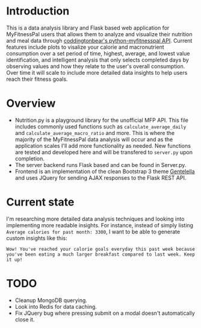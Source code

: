 # Introduction
This is a data analysis library and Flask based web application for MyFitnessPal users that allows them to analyze and visualize their nutrition and meal data through <a href="https://github.com/coddingtonbear/python-myfitnesspal">coddingtonbear's python-myfitnesspal API</a>. Current features include plots to visalize your calorie and macronutrient consumption over a set period of time, highest, average, and lowest value identification, and intelligent analysis that only selects completed days by observing values and how they relate to the user's overall consumption. Over time it will scale to include more detailed data insights to help users reach their fitness goals.

# Overview
- Nutrition.py is a playground library for the unofficial MFP API. This file includes commonly used functions such as `calculate_average_daily` and `calculate_average_macro_ratio` and more. This is where the majority of the MyFitnessPal data analysis will occur and as the application scales I'll add more functionality as needed. New functions are tested and developed here and will be
transfered to `server.py` upon completion.
- The server backend runs Flask based and can be found in Server.py.
- Frontend is an implementation of the clean Bootstrap 3 theme <a href="https://github.com/puikinsh/gentelella">Gentelella</a> and uses JQuery for
sending AJAX responses to the Flask REST API.

# Current state
I'm researching more detailed data analysis techniques and looking into implementing
more readable insights. For instance, instead of simply listing ``Average calories
for past month: 3300``, I want to be able to generate custom insights like this:

 ``Wow! You've reached your calorie goals everyday this past week because you've been eating
a much larger breakfast compared to last week. Keep it up!``

# TODO
- Cleanup MongoDB querying.
- Look into Redis for data caching.
- Fix JQuery bug where pressing submit on a modal doesn't automatically close it.
